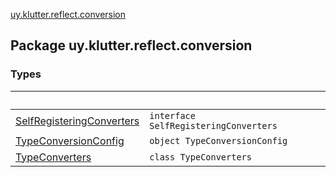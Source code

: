 [uy.klutter.reflect.conversion](.)


## Package uy.klutter.reflect.conversion

### Types

|&nbsp;|&nbsp;|
|---|---|
| [SelfRegisteringConverters](-self-registering-converters/index.md) | `interface SelfRegisteringConverters` |
| [TypeConversionConfig](-type-conversion-config/index.md) | `object TypeConversionConfig` |
| [TypeConverters](-type-converters/index.md) | `class TypeConverters` |
